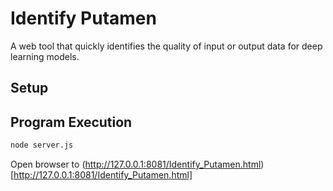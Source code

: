 # Identify Putamen

A web tool that quickly identifies the quality of input or output data for deep learning models.

## Setup

## Program Execution

```bash
node server.js
```

Open browser to (http://127.0.0.1:8081/Identify_Putamen.html)[http://127.0.0.1:8081/Identify_Putamen.html]
